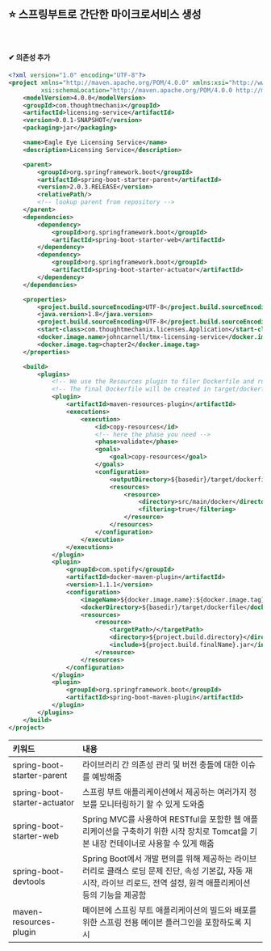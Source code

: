 ## ⭐ 스프링부트로 간단한 마이크로서비스 생성


<br/>

#### ✔ 의존성 추가

```xml
<?xml version="1.0" encoding="UTF-8"?>
<project xmlns="http://maven.apache.org/POM/4.0.0" xmlns:xsi="http://www.w3.org/2001/XMLSchema-instance"
         xsi:schemaLocation="http://maven.apache.org/POM/4.0.0 http://maven.apache.org/xsd/maven-4.0.0.xsd">
    <modelVersion>4.0.0</modelVersion>
    <groupId>com.thoughtmechanix</groupId>
    <artifactId>licensing-service</artifactId>
    <version>0.0.1-SNAPSHOT</version>
    <packaging>jar</packaging>

    <name>Eagle Eye Licensing Service</name>
    <description>Licensing Service</description>

    <parent>
        <groupId>org.springframework.boot</groupId>
        <artifactId>spring-boot-starter-parent</artifactId>
        <version>2.0.3.RELEASE</version>
        <relativePath/>
        <!-- lookup parent from repository -->
    </parent>
    <dependencies>
        <dependency>
            <groupId>org.springframework.boot</groupId>
            <artifactId>spring-boot-starter-web</artifactId>
        </dependency>
        <dependency>
            <groupId>org.springframework.boot</groupId>
            <artifactId>spring-boot-starter-actuator</artifactId>
        </dependency>
    </dependencies>

    <properties>
        <project.build.sourceEncoding>UTF-8</project.build.sourceEncoding>
        <java.version>1.8</java.version>
        <project.build.sourceEncoding>UTF-8</project.build.sourceEncoding>
        <start-class>com.thoughtmechanix.licenses.Application</start-class>
        <docker.image.name>johncarnell/tmx-licensing-service</docker.image.name>
        <docker.image.tag>chapter2</docker.image.tag>
    </properties>

    <build>
        <plugins>
            <!-- We use the Resources plugin to filer Dockerfile and run.sh, it inserts actual JAR filename -->
            <!-- The final Dockerfile will be created in target/dockerfile/Dockerfile -->
            <plugin>
                <artifactId>maven-resources-plugin</artifactId>
                <executions>
                    <execution>
                        <id>copy-resources</id>
                        <!-- here the phase you need -->
                        <phase>validate</phase>
                        <goals>
                            <goal>copy-resources</goal>
                        </goals>
                        <configuration>
                            <outputDirectory>${basedir}/target/dockerfile</outputDirectory>
                            <resources>
                                <resource>
                                    <directory>src/main/docker</directory>
                                    <filtering>true</filtering>
                                </resource>
                            </resources>
                        </configuration>
                    </execution>
                </executions>
            </plugin>
            <plugin>
                <groupId>com.spotify</groupId>
                <artifactId>docker-maven-plugin</artifactId>
                <version>1.1.1</version>
                <configuration>
                    <imageName>${docker.image.name}:${docker.image.tag}</imageName>
                    <dockerDirectory>${basedir}/target/dockerfile</dockerDirectory>
                    <resources>
                        <resource>
                            <targetPath>/</targetPath>
                            <directory>${project.build.directory}</directory>
                            <include>${project.build.finalName}.jar</include>
                        </resource>
                    </resources>
                </configuration>
            </plugin>
            <plugin>
                <groupId>org.springframework.boot</groupId>
                <artifactId>spring-boot-maven-plugin</artifactId>
            </plugin>
        </plugins>
    </build>
</project>
```

| 키워드 | 내용                                                                                                     |
|:----|:-------------------------------------------------------------------------------------------------------|
|spring-boot-starter-parent| 라이브러리 간 의존성 관리 및 버전 충돌에 대한 이슈를 예방해줌                                                                    |
|spring-boot-starter-actuator| 스프링 부트 애플리케이션에서 제공하는 여러가지 정보를 모니터링하기 할 수 있게 도와줌                                                        |
|spring-boot-starter-web| Spring MVC를 사용하여 RESTful을 포함한 웹 애플리케이션을 구축하기 위한 시작 장치로 Tomcat을 기본 내장 컨테이너로 사용할 수 있게 해줌                 |
|spring-boot-devtools| Spring Boot에서 개발 편의를 위해 제공하는 라이브러리로 클래스 로딩 문제 진단, 속성 기본값, 자동 재시작, 라이브 리로드, 전역 설정, 원격 애플리케이션 등의 기능을 제공함 |
|<artifactId>maven-resources-plugin</artifactId>| 메이븐에 스프링 부트 애플리케이션의 빌드와 배포를 위한 스프링 전용 메이븐 플러그인을 포함하도록 지시                                               |